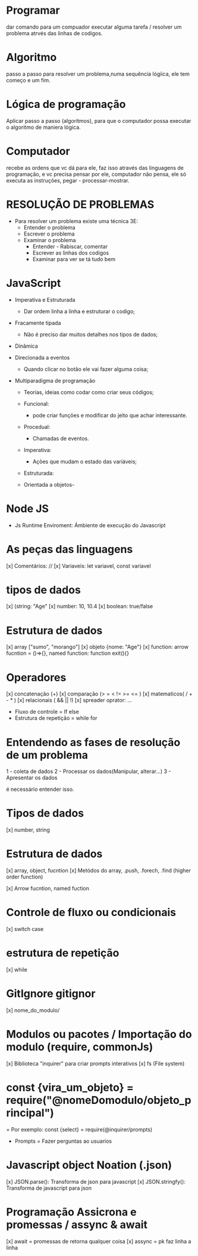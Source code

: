 # Programar
dar comando para um compuador executar alguma tarefa / resolver um problema atrvés das linhas de codigos.

# Algoritmo
passo a passo para resolver um problema,numa sequência lógiica, ele tem começo e um fim.

# Lógica de programação
Aplicar passo a passo (algoritmos),  para que o computador possa executar o algoritmo de maniera lógica.

# Computador 
recebe as ordens que vc dá para ele, faz isso através das linguagens de programação, e vc precisa pensar por ele, computador não pensa, ele só executa as instruções, pegar - processar-mostrar.

# RESOLUÇÃO DE PROBLEMAS
- Para resolver um problema existe uma técnica 3E:
    - Entender o problema
    - Escrever o problema
    - Examinar o problema
        - Entender - Rabiscar, comentar
        - Escrever as linhas dos codigos
        - Examinar para ver se tá tudo bem

# JavaScript
* Imperativa e Estruturada
    - Dar ordem linha a linha e estruturar o codigo;
* Fracamente tipada
    - Não é preciso dar muitos detalhes nos tipos de dados;
* Dinâmica
   
* Direcionada a eventos
    - Quando clicar no botão ele vai fazer alguma coisa;
* Multiparadigma de programação 
    - Teorias, ideias como codar como criar seus códigos;

    * Funcional:
        - pode criar funções e modificar do jeito que achar interessante.
    * Procedual:
        - Chamadas de eventos.
    * Imperativa:
        - Ações que mudam o estado das variáveis;
    * Estruturada:

    * Orientada a objetos- 

# Node JS
- Js Runtime Enviroment:
    Ámbiente de execução do Javascript

# As peças das linguagens

[x] Comentários: //
[x] Variaveis: let variavel, const variavel

# tipos de dados 
[x] (string: "Age" 
[x] number: 10, 10.4 
[x] boolean: true/false

# Estrutura de dados 
[x] array ["sumo", "morango"]
[x] objeto {nome: "Age"} 
[x] function: arrow fucntion = ()=>{}, named function: function exit(){}

# Operadores 
[x] concatenação (+)
[x] comparação (> = < != >= <= ) 
[x] matematicos( / + - * ) 
[x] relacionais ( && ||  !) 
[x] spreader oprator: ...


- Fluxo de controle = If else
- Estrutura de repetição = while for


# Entendendo as fases de resolução de um problema

1 - coleta de dados
2 - Processar os dados(Manipular, alterar...)
3 - Apresentar os dados

é necessário entender isso.

# Tipos de dados

[x] number, string

# Estrutura de dados
[x] array, object, fucntion
[x] Metódos do array, .push, .forech, .find (higher order function) 

[x] Arrow fucntion, named fuction

# Controle de fluxo ou condicionais
[x] switch case

# estrutura de repetição

[x] while

# GitIgnore gitignor

[x]  nome_do_modulo/


# Modulos ou pacotes /  Importação do modulo (require, commonJs)
[x] Biblioteca "inquirer" para criar prompts interativos
[x] fs (File system)

# const {vira_um_objeto} = require("@nomeDomodulo/objeto_principal")

= Por exemplo: const {select} = require(@inquirer/prompts)

- Prompts = Fazer perguntas ao usuarios

# Javascript object Noation (.json)
[x] JSON.parse(): Transforma de json para javascript
[x] JSON.stringfy(): Transforma de javascript para json

# Programação Assicrona e promessas / assync & await

[x] await = promessas de retorna qualquer coisa
[x] assync = pk faz linha a linha

